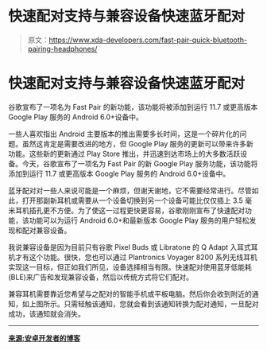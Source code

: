 # 快速配对支持与兼容设备快速蓝牙配对

> 原文：<https://www.xda-developers.com/fast-pair-quick-bluetooth-pairing-headphones/>

# 快速配对支持与兼容设备快速蓝牙配对

谷歌宣布了一项名为 Fast Pair 的新功能，该功能将被添加到运行 11.7 或更高版本 Google Play 服务的 Android 6.0+设备中。

一些人喜欢指出 Android 主要版本的推出需要多长时间，这是一个碎片化的问题。虽然这肯定是需要改进的地方，但 Google Play 服务的更新可以带来许多新功能。这些新的更新通过 Play Store 推出，并迅速到达市场上的大多数活跃设备。今天，谷歌宣布了一项名为 Fast Pair 的新 Google Play 服务功能，该功能将添加到运行 11.7 或更高版本 Google Play 服务的 Android 6.0+设备中。

蓝牙配对对一些人来说可能是一个麻烦，但谢天谢地，它不需要经常进行。尽管如此，打开那副新耳机或需要从一个设备切换到另一个设备可能比仅仅插上 3.5 毫米耳机插孔更不方便。为了使这一过程更快更容易，谷歌刚刚宣布了快速配对功能，该功能可以为运行 Android 6.0+和最新版本 Google Play 服务的用户轻松发现和配对兼容设备。

我说兼容设备是因为目前只有谷歌 Pixel Buds 或 Libratone 的 Q Adapt 入耳式耳机才有这个功能。很快，您也可以通过 Plantronics Voyager 8200 系列无线耳机实现这一目标，但正如我们所见，设备选择相当有限。快速配对使用蓝牙低能耗(BLE)来广告和发现兼容设备，然后以传统方式将它们配对。

兼容耳机需要靠近您希望与之配对的智能手机或平板电脑。然后你会收到附近的通知，如上图所示。只需轻触该通知，您就会看到该通知转换为配对通知，一旦配对成功，该通知就会消失。

* * *

[**来源:安卓开发者的博客**](https://android-developers.googleblog.com/2017/10/announcing-fast-pair-effortless.html)